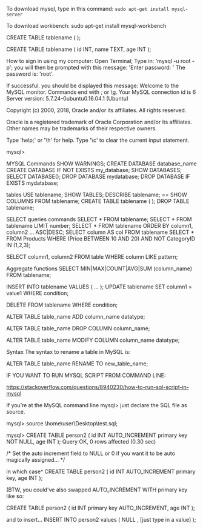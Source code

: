 To download mysql, type in this command:
` sudo apt-get install mysql-server `

To download workbench:
sudo apt-get install mysql-workbench


CREATE TABLE tablename ( );


CREATE TABLE tablename ( id INT, name TEXT, age INT );



How to sign in using my computer:
Open Terminal;
Type in: 'mysql -u root -p';
you will then be prompted with this message: 'Enter password: '
The password is: 'root'.

If successful. you should be displayed this message:
Welcome to the MySQL monitor.  Commands end with ; or \g.
Your MySQL connection id is 6
Server version: 5.7.24-0ubuntu0.16.04.1 (Ubuntu)

Copyright (c) 2000, 2018, Oracle and/or its affiliates. All rights reserved.

Oracle is a registered trademark of Oracle Corporation and/or its
affiliates. Other names may be trademarks of their respective
owners.

Type 'help;' or '\h' for help. Type '\c' to clear the current input statement.

mysql> 



MYSQL Commands
SHOW WARNINGS;
CREATE DATABASE database_name
CREATE DATABASE IF NOT EXISTS my_database;
SHOW DATABASES;
SELECT DATABASE();
DROP DATABASE mydatabase;
DROP DATABASE IF EXISTS mydatabase;

tables
USE tablename;
SHOW TABLES;
DESCRIBE tablename; == SHOW COLUMNS FROM tablename;
CREATE TABLE tablename ( );
DROP TABLE tablename;

SELECT queries commands
SELECT * FROM tablename;
SELECT * FROM tablename LIMIT number;
SELECT * FROM tablename
	ORDER BY column1, column2 ... ASC|DESC;
SELECT column AS col FROM tablename
SELECT * FROM Products
	WHERE (Price BETWEEN 10 AND 20)
	AND NOT CategoryID IN (1,2,3);

SELECT	column1, column2
	FROM table
	WHERE column LIKE pattern;

Aggregate functions
SELECT MIN|MAX|COUNT|AVG|SUM (column_name) FROM tablename;

INSERT INTO tablename VALUES ( ... );
UPDATE tablename 
	SET column1 = value1
	WHERE condition;

DELETE FROM tablename WHERE condition;

ALTER TABLE table_name
ADD column_name datatype;

ALTER TABLE table_name
DROP COLUMN column_name;

ALTER TABLE table_name
MODIFY COLUMN column_name datatype;

Syntax
The syntax to rename a table in MySQL is:

ALTER TABLE table_name
  RENAME TO new_table_name;


IF YOU WANT TO RUN MYSQL SCRIPT FROM COMMAND LINE:

https://stackoverflow.com/questions/8940230/how-to-run-sql-script-in-mysql

If you’re at the MySQL command line mysql>
just declare the SQL file as source.

mysql> source \home\user\Desktop\test.sql;






mysql> CREATE TABLE person2 ( id INT AUTO_INCREMENT primary key NOT NULL, age INT );
Query OK, 0 rows affected (0.30 sec)

/*
Set the auto increment field to NULL or 0 if you want it to be auto magically assigned...
*/

in which case^
CREATE TABLE person2 ( id INT AUTO_INCREMENT primary key, age INT );

(BTW, you could've also swapped AUTO_INCREMENT WITH primary key like so:

CREATE TABLE person2 ( id INT primary key AUTO_INCREMENT, age INT );

and to insert...
INSERT INTO person2 values ( NULL , [just type in a value] );

